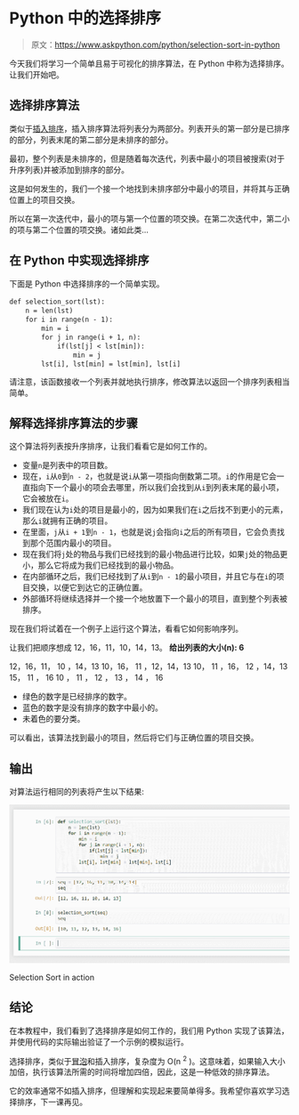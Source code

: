 # Python 中的选择排序

> 原文：<https://www.askpython.com/python/selection-sort-in-python>

今天我们将学习一个简单且易于可视化的排序算法，在 Python 中称为选择排序。让我们开始吧。

## 选择排序算法

类似于[插入排序](https://www.askpython.com/python/examples/insertion-sort-in-python)，插入排序算法将列表分为两部分。列表开头的第一部分是已排序的部分，列表末尾的第二部分是未排序的部分。

最初，整个列表是未排序的，但是随着每次迭代，列表中最小的项目被搜索(对于升序列表)并被添加到排序的部分。

这是如何发生的，我们一个接一个地找到未排序部分中最小的项目，并将其与正确位置上的项目交换。

所以在第一次迭代中，最小的项与第一个位置的项交换。在第二次迭代中，第二小的项与第二个位置的项交换。诸如此类…

## 在 Python 中实现选择排序

下面是 Python 中选择排序的一个简单实现。

```
def selection_sort(lst):
    n = len(lst)
    for i in range(n - 1):
        min = i
        for j in range(i + 1, n):
            if(lst[j] < lst[min]):
                min = j
        lst[i], lst[min] = lst[min], lst[i]

```

请注意，该函数接收一个列表并就地执行排序，修改算法以返回一个排序列表相当简单。

## 解释选择排序算法的步骤

这个算法将列表按升序排序，让我们看看它是如何工作的。

*   变量`n`是列表中的项目数。
*   现在，`i`从`0`到`n - 2`，也就是说`i`从第一项指向倒数第二项。`i`的作用是它会一直指向下一个最小的项会去哪里，所以我们会找到从`i`到列表末尾的最小项，它会被放在`i`。
*   我们现在认为`i`处的项目是最小的，因为如果我们在`i`之后找不到更小的元素，那么`i`就拥有正确的项目。
*   在里面，`j`从`i + 1`到`n - 1`，也就是说`j`会指向`i`之后的所有项目，它会负责找到那个范围内最小的项目。
*   现在我们将`j`处的物品与我们已经找到的最小物品进行比较，如果`j`处的物品更小，那么它将成为我们已经找到的最小物品。
*   在内部循环之后，我们已经找到了从`i`到`n - 1`的最小项目，并且它与在`i`的项目交换，以便它到达它的正确位置。
*   外部循环将继续选择并一个接一个地放置下一个最小的项目，直到整个列表被排序。

现在我们将试着在一个例子上运行这个算法，看看它如何影响序列。

让我们把顺序想成 12，16，11，10，14，13。
**给出列表的大小(n): 6**

12，16，11， 10 ，14，13
10，16， 11 ，12，14，13
10， 11 ，16， 12 ，14，13
15， 11 ， 16
10 ， 11 ， 12 ， 13 ， 14 ， 16

*   绿色的数字是已经排序的数字。
*   蓝色的数字是没有排序的数字中最小的。
*   未着色的要分类。

可以看出，该算法找到最小的项目，然后将它们与正确位置的项目交换。

## 输出

对算法运行相同的列表将产生以下结果:

![Selection Sort Example](img/80096c1b52969ba7eea7e132321f44df.png)

Selection Sort in action

## 结论

在本教程中，我们看到了选择排序是如何工作的，我们用 Python 实现了该算法，并使用代码的实际输出验证了一个示例的模拟运行。

选择排序，类似于[冒泡](https://www.askpython.com/python/examples/bubble-sort-in-python)和插入排序，复杂度为 O(n <sup>2</sup> )。这意味着，如果输入大小加倍，执行该算法所需的时间将增加四倍，因此，这是一种低效的排序算法。

它的效率通常不如插入排序，但理解和实现起来要简单得多。我希望你喜欢学习选择排序，下一课再见。